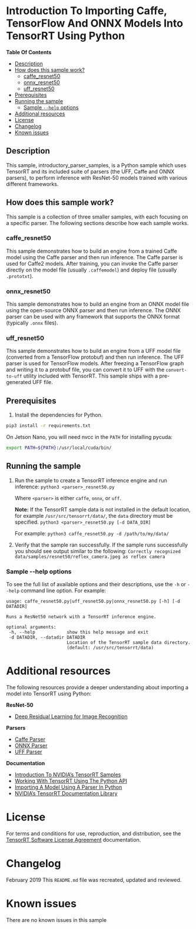 # Introduction To Importing Caffe, TensorFlow And ONNX Models Into TensorRT Using Python


**Table Of Contents**
- [Description](#description)
- [How does this sample work?](#how-does-this-sample-work)
	* [caffe_resnet50](#caffe_resnet50)
	* [onnx_resnet50](#onnx_resnet50)
	* [uff_resnet50](#uff_resnet50)
- [Prerequisites](#prerequisites)
- [Running the sample](#running-the-sample)
	* [Sample `--help` options](#sample-help-options)
- [Additional resources](#additional-resources)
- [License](#license)
- [Changelog](#changelog)
- [Known issues](#known-issues)

## Description

This sample, introductory_parser_samples, is a Python sample which uses TensorRT and its included suite of parsers (the UFF, Caffe and ONNX parsers), to perform inference with ResNet-50 models trained with various different frameworks.

## How does this sample work?

This sample is a collection of three smaller samples, with each focusing on a specific parser. The following sections describe how each sample works.

### caffe_resnet50

This sample demonstrates how to build an engine from a trained Caffe model using the Caffe parser and then run inference. The Caffe parser is used for Caffe2 models. After training, you can invoke the Caffe parser directly on the model file (usually `.caffemodel`) and deploy file (usually `.prototxt`).

### onnx_resnet50

This sample demonstrates how to build an engine from an ONNX model file using the open-source ONNX parser and then run inference. The ONNX parser can be used with any framework that supports the ONNX format (typically `.onnx` files).

### uff_resnet50

This sample demonstrates how to build an engine from a UFF model file (converted from a TensorFlow protobuf) and then run inference. The UFF parser is used for TensorFlow models. After freezing a TensorFlow graph and writing it to a protobuf file, you can convert it to UFF with the `convert-to-uff` utility included with TensorRT. This sample ships with a pre-generated UFF file.

## Prerequisites

1. Install the dependencies for Python.

```bash
pip3 install -r requirements.txt
```

On Jetson Nano, you will need nvcc in the `PATH` for installing pycuda:
```bash
export PATH=${PATH}:/usr/local/cuda/bin/
```

## Running the sample

1.  Run the sample to create a TensorRT inference engine and run inference:
	`python3 <parser>_resnet50.py`

	Where `<parser>` is either `caffe`, `onnx`, or `uff`.

	**Note:** If the TensorRT sample data is not installed in the default location, for example `/usr/src/tensorrt/data/`, the `data` directory must be specified.
	`python3 <parser>_resnet50.py [-d DATA_DIR]`

	For example: `python3 caffe_resnet50.py -d /path/to/my/data/`

2.  Verify that the sample ran successfully. If the sample runs successfully you should see output similar to the following:
	`Correctly recognized data/samples/resnet50/reflex_camera.jpeg as reflex camera`

### Sample --help options

To see the full list of available options and their descriptions, use the `-h` or `--help` command line option. For example:
```
usage: caffe_resnet50.py|uff_resnet50.py|onnx_resnet50.py [-h] [-d DATADIR]

Runs a ResNet50 network with a TensorRT inference engine.

optional arguments:
 -h, --help            show this help message and exit
 -d DATADIR, --datadir DATADIR
                       Location of the TensorRT sample data directory.
                       (default: /usr/src/tensorrt/data)
```

# Additional resources

The following resources provide a deeper understanding about importing a model into TensorRT using Python:

**ResNet-50**
- [Deep Residual Learning for Image Recognition](https://arxiv.org/pdf/1512.03385.pdf)

**Parsers**
- [Caffe Parser](https://docs.nvidia.com/deeplearning/sdk/tensorrt-api/python_api/parsers/Caffe/pyCaffe.html)
- [ONNX Parser](https://docs.nvidia.com/deeplearning/sdk/tensorrt-api/python_api/parsers/Onnx/pyOnnx.html)
- [UFF Parser](https://docs.nvidia.com/deeplearning/sdk/tensorrt-api/python_api/parsers/Uff/pyUff.html)

**Documentation**
- [Introduction To NVIDIA’s TensorRT Samples](https://docs.nvidia.com/deeplearning/sdk/tensorrt-sample-support-guide/index.html#samples)
- [Working With TensorRT Using The Python API](https://docs.nvidia.com/deeplearning/sdk/tensorrt-developer-guide/index.html#python_topics)
- [Importing A Model Using A Parser In Python](https://docs.nvidia.com/deeplearning/sdk/tensorrt-developer-guide/index.html#import_model_python)
- [NVIDIA’s TensorRT Documentation Library](https://docs.nvidia.com/deeplearning/sdk/tensorrt-archived/index.html)

# License

For terms and conditions for use, reproduction, and distribution, see the [TensorRT Software License Agreement](https://docs.nvidia.com/deeplearning/sdk/tensorrt-sla/index.html) documentation.

# Changelog

February 2019
This `README.md` file was recreated, updated and reviewed.

# Known issues

There are no known issues in this sample
